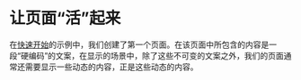 # 让页面“活”起来

在[快速开始](#快速开始.md)的示例中，我们创建了第一个页面。在该页面中所包含的内容是一段“硬编码”的文案，在显示的场景中，除了这些不可变的文案之外，我们的页面通常还需要显示一些动态的内容，正是这些动态的内容。
